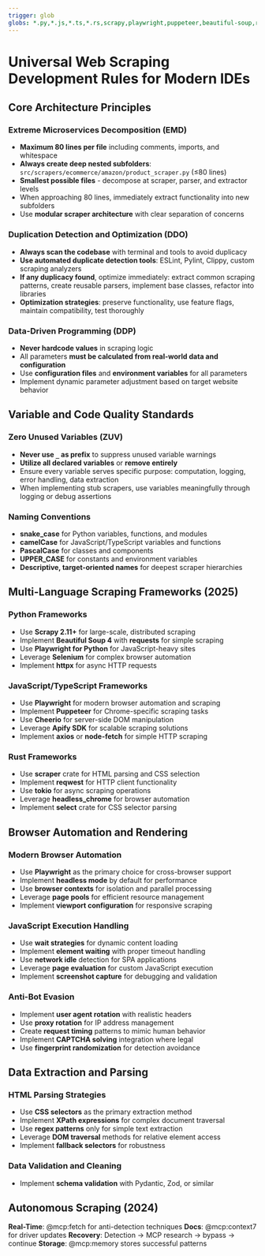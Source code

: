 ```yaml
---
trigger: glob
globs: *.py,*.js,*.ts,*.rs,scrapy,playwright,puppeteer,beautiful-soup,requests,reqwest
---
```


# Universal Web Scraping Development Rules for Modern IDEs

## Core Architecture Principles

### Extreme Microservices Decomposition (EMD)
- **Maximum 80 lines per file** including comments, imports, and whitespace
- **Always create deep nested subfolders**: `src/scrapers/ecommerce/amazon/product_scraper.py` (≤80 lines)
- **Smallest possible files** - decompose at scraper, parser, and extractor levels
- When approaching 80 lines, immediately extract functionality into new subfolders
- Use **modular scraper architecture** with clear separation of concerns

### Duplication Detection and Optimization (DDO)
- **Always scan the codebase** with terminal and tools to avoid duplicacy
- **Use automated duplicate detection tools**: ESLint, Pylint, Clippy, custom scraping analyzers
- **If any duplicacy found**, optimize immediately: extract common scraping patterns, create reusable parsers, implement base classes, refactor into libraries
- **Optimization strategies**: preserve functionality, use feature flags, maintain compatibility, test thoroughly

### Data-Driven Programming (DDP)
- **Never hardcode values** in scraping logic
- All parameters **must be calculated from real-world data and configuration**
- Use **configuration files** and **environment variables** for all parameters
- Implement dynamic parameter adjustment based on target website behavior

## Variable and Code Quality Standards

### Zero Unused Variables (ZUV)
- **Never use `_` as prefix** to suppress unused variable warnings
- **Utilize all declared variables** or **remove entirely**
- Ensure every variable serves specific purpose: computation, logging, error handling, data extraction
- When implementing stub scrapers, use variables meaningfully through logging or debug assertions

### Naming Conventions
- **snake_case** for Python variables, functions, and modules
- **camelCase** for JavaScript/TypeScript variables and functions
- **PascalCase** for classes and components
- **UPPER_CASE** for constants and environment variables
- **Descriptive, target-oriented names** for deepest scraper hierarchies

## Multi-Language Scraping Frameworks (2025)

### Python Frameworks
- Use **Scrapy 2.11+** for large-scale, distributed scraping
- Implement **Beautiful Soup 4** with **requests** for simple scraping
- Use **Playwright for Python** for JavaScript-heavy sites
- Leverage **Selenium** for complex browser automation
- Implement **httpx** for async HTTP requests

### JavaScript/TypeScript Frameworks
- Use **Playwright** for modern browser automation and scraping
- Implement **Puppeteer** for Chrome-specific scraping tasks
- Use **Cheerio** for server-side DOM manipulation
- Leverage **Apify SDK** for scalable scraping solutions
- Implement **axios** or **node-fetch** for simple HTTP scraping

### Rust Frameworks
- Use **scraper** crate for HTML parsing and CSS selection
- Implement **reqwest** for HTTP client functionality
- Use **tokio** for async scraping operations
- Leverage **headless_chrome** for browser automation
- Implement **select** crate for CSS selector parsing

## Browser Automation and Rendering

### Modern Browser Automation
- Use **Playwright** as the primary choice for cross-browser support
- Implement **headless mode** by default for performance
- Use **browser contexts** for isolation and parallel processing
- Leverage **page pools** for efficient resource management
- Implement **viewport configuration** for responsive scraping

### JavaScript Execution Handling
- Use **wait strategies** for dynamic content loading
- Implement **element waiting** with proper timeout handling
- Use **network idle** detection for SPA applications
- Leverage **page evaluation** for custom JavaScript execution
- Implement **screenshot capture** for debugging and validation

### Anti-Bot Evasion
- Implement **user agent rotation** with realistic headers
- Use **proxy rotation** for IP address management
- Create **request timing** patterns to mimic human behavior
- Implement **CAPTCHA solving** integration where legal
- Use **fingerprint randomization** for detection avoidance

## Data Extraction and Parsing

### HTML Parsing Strategies
- Use **CSS selectors** as the primary extraction method
- Implement **XPath expressions** for complex document traversal
- Use **regex patterns** only for simple text extraction
- Leverage **DOM traversal** methods for relative element access
- Implement **fallback selectors** for robustness

### Data Validation and Cleaning
- Implement **schema validation** with Pydantic, Zod, or similar

## Autonomous Scraping (2024)
**Real-Time**: @mcp:fetch for anti-detection techniques
**Docs**: @mcp:context7 for driver updates
**Recovery**: Detection → MCP research → bypass → continue
**Storage**: @mcp:memory stores successful patterns
